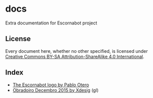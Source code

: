 # docs

Extra documentation for Escornabot project

## License

Every document here, whether no other specified, is licensed under [Creative Commons BY-SA Attribution-ShareAlike 4.0 International][LIC01].

## Index

 * [The Escornabot logo by Pablo Otero][LOG01]
 * [Obradoiro Decembro 2015 by Xdesig][TAD01] (gl)


[LIC01]: http://creativecommons.org/licenses/by-sa/4.0/
[LOG01]: EscornabotLogo
[TAD01]: ObradoiroDec2015_Xdesig


